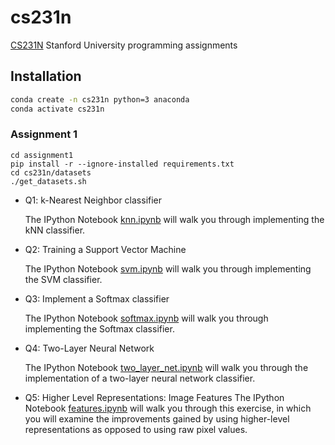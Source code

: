 # cs231n
[CS231N](http://cs231n.stanford.edu/2019/syllabus.html) Stanford University programming assignments

## Installation
```bash
conda create -n cs231n python=3 anaconda
conda activate cs231n
```
### Assignment 1
```
cd assignment1
pip install -r --ignore-installed requirements.txt
cd cs231n/datasets
./get_datasets.sh
```
- Q1: k-Nearest Neighbor classifier

  The IPython Notebook [knn.ipynb](https://github.com/RuslanAgishev/cs231n/blob/master/assignment1/knn.ipynb)
  will walk you through implementing the kNN classifier.
  
- Q2: Training a Support Vector Machine

  The IPython Notebook [svm.ipynb](https://github.com/RuslanAgishev/cs231n/tree/master/assignment1/svm.ipynb)
  will walk you through implementing the SVM classifier.
  
- Q3: Implement a Softmax classifier

  The IPython Notebook [softmax.ipynb](https://github.com/RuslanAgishev/cs231n/tree/master/assignment1/svm.ipynb)
  will walk you through implementing the Softmax classifier.
  
- Q4: Two-Layer Neural Network

  The IPython Notebook [two_layer_net.ipynb](https://github.com/RuslanAgishev/cs231n/tree/master/assignment1/two_layer_net.ipynb)
  will walk you through the implementation of a two-layer neural network classifier.
  
- Q5: Higher Level Representations: Image Features
  The IPython Notebook [features.ipynb](https://github.com/RuslanAgishev/cs231n/tree/master/assignment1/features.ipynb)
  will walk you through this exercise, in which you will examine the improvements gained
  by    using higher-level representations as opposed to using raw pixel values.
